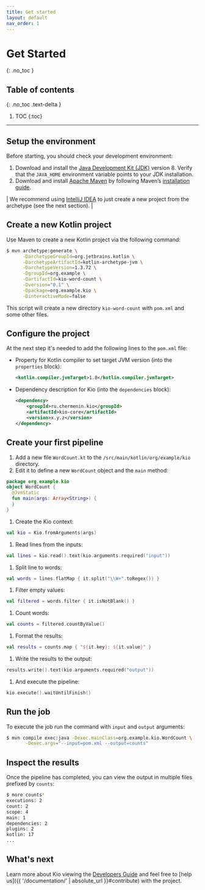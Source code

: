 ```yaml
---
title: Get started
layout: default
nav_order: 1
---
```


# Get Started
{: .no_toc }

## Table of contents
{: .no_toc .text-delta }

1. TOC
{:toc}

---

## Setup the environment

Before starting, you should check your development environment:

1. Download and install the [Java Development Kit (JDK)](https://www.oracle.com/java/technologies/javase/javase-jdk8-downloads.html)
version 8. Verify that the `JAVA_HOME` environment variable points to your JDK installation.
2. Download and install [Apache Maven](https://maven.apache.org/download.cgi) by following Maven’s
[installation guide](https://maven.apache.org/install.html).

| We recommend using [IntelliJ IDEA](https://www.jetbrains.com/idea/download/) to just create a new project from the archetype (see the next section). |

## Create a new Kotlin project

Use Maven to create a new Kotlin project via the following command:

```sh
$ mvn archetype:generate \
      -DarchetypeGroupId=org.jetbrains.kotlin \
      -DarchetypeArtifactId=kotlin-archetype-jvm \
      -DarchetypeVersion=1.3.72 \
      -DgroupId=org.example \
      -DartifactId=kio-word-count \
      -Dversion="0.1" \
      -Dpackage=org.example.kio \
      -DinteractiveMode=false
```

This script will create a new directory `kio-word-count` with `pom.xml` and some other files.

## Configure the project

At the next step it's needed to add the following lines to the `pom.xml` file:

* Property for Kotlin compiler to set target JVM version (into the `properties` block):
  ```xml
  <kotlin.compiler.jvmTarget>1.8</kotlin.compiler.jvmTarget>
  ```

* Dependency description for Kio (into the `dependencies` block):
  ```xml
  <dependency>
      <groupId>ru.chermenin.kio</groupId>
      <artifactId>kio-core</artifactId>
      <version>x.y.z</version>
  </dependency>
  ```

## Create your first pipeline

1. Add a new file `WordCount.kt` to the `/src/main/kotlin/org/example/kio` directory.
1. Edit it to define a new `WordCount` object and the `main` method:
```kotlin
package org.example.kio
object WordCount {
  @JvmStatic
  fun main(args: Array<String>) {
  }
}
```
1. Create the Kio context:
```kotlin
val kio = Kio.fromArguments(args)
```
1. Read lines from the inputs:
```kotlin
val lines = kio.read().text(kio.arguments.required("input"))
```
1. Split line to words:
```kotlin
val words = lines.flatMap { it.split("\\W+".toRegex()) }
```
1. Filter empty values:
```kotlin
val filtered = words.filter { it.isNotBlank() }
```
1. Count words:
```kotlin
val counts = filtered.countByValue()
```
1. Format the results:
```kotlin
val results = counts.map { "${it.key}: ${it.value}" }
```
1. Write the results to the output:
```kotlin
results.write().text(kio.arguments.required("output"))
```
1. And execute the pipeline:
```kotlin
kio.execute().waitUntilFinish()
```

## Run the job

To execute the job run the command with `input` and `output` arguments:
```sh
$ mvn compile exec:java -Dexec.mainClass=org.example.kio.WordCount \
       -Dexec.args="--input=pom.xml --output=counts"
```

## Inspect the results

Once the pipeline has completed, you can view the output in multiple files prefixed by `counts`:
```sh
$ more counts*
executions: 2
count: 2
scope: 4
main: 1
dependencies: 2
plugins: 2
kotlin: 17
...
```

## What's next

Learn more about Kio viewing the [Developers Guide](guide)
and feel free to [help us]({{ '/documentation/' | absolute_url }}#contribute) with the project.

